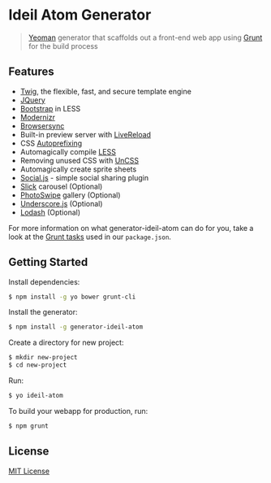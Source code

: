 # Ideil Atom Generator
> [Yeoman](http://yeoman.io/) generator that scaffolds out a front-end web app using [Grunt](http://gruntjs.com/) for the build process

## Features
- [Twig](http://twig.sensiolabs.org/), the flexible, fast, and secure template engine
- [JQuery](https://jquery.com/)
- [Bootstrap](http://getbootstrap.com/) in LESS
- [Modernizr](https://modernizr.com/)
- [Browsersync](https://www.browsersync.io/)
- Built-in preview server with [LiveReload](http://livereload.com/)
- CSS [Autoprefixing](https://github.com/postcss/autoprefixer/)
- Automagically compile [LESS](http://lesscss.org/)
- Removing unused CSS with [UnCSS](https://github.com/giakki/uncss)
- Automagically create sprite sheets
- [Social.js](https://github.com/ideil) - simple social sharing plugin
- [Slick](https://github.com/kenwheeler/slick/) carousel (Optional)
- [PhotoSwipe](http://photoswipe.com/) gallery (Optional)
- [Underscore.js](http://underscorejs.org/) (Optional)
- [Lodash](https://lodash.com/) (Optional)

For more information on what generator-ideil-atom can do for you, take a look at the [Grunt tasks](https://github.com/ideil/generator-ideil-atom/blob/master/generators/app/templates/_package.json) used in our `package.json`.

## Getting Started
Install dependencies:
```sh
$ npm install -g yo bower grunt-cli
```
Install the generator:
```sh
$ npm install -g generator-ideil-atom
```
Create a directory for new project:
```sh
$ mkdir new-project
$ cd new-project
```
Run:
```sh
$ yo ideil-atom
```
To build your webapp for production, run:
```sh
$ npm grunt
```
## License
[MIT License](https://en.wikipedia.org/wiki/MIT_License)

